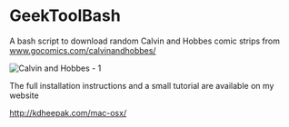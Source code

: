 GeekToolBash
============

A bash script to download random Calvin and Hobbes comic strips from www.gocomics.com/calvinandhobbes/


![Calvin and Hobbes - 1](https://lh4.googleusercontent.com/TZkEbkEUgfXVhtL3XNgQ8tYNuaO_WF_WhgtuN0nYGJEx=s0)

The full installation instructions and a small tutorial are available on my website

http://kdheepak.com/mac-osx/
